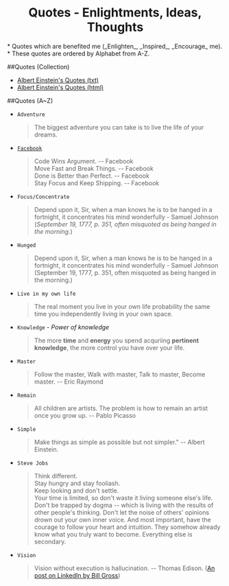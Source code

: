 <html><head><meta charset="utf-8">
<title>Quotes</title>
<link id="css" type="text/css" rel="stylesheet" href="../static/stylesheets/main.css"/></head><body>



<div align="center"><h1>Quotes - Enlightments, Ideas, Thoughts</h1></div>
* Quotes which are benefited me (_Enlighten_, _Inspired_, _Encourage_ me).
* These quotes are ordered by Alphabet from A-Z.

##Quotes (Collection)
* [Albert Einstein's Quotes (txt)](./albert-einstein-quotes.txt)
* [Albert Einstein's Quotes (html)](./albert-einstein-quotes.txt)


##Quotes (A~Z)
* `Adventure`
  > The biggest adventure you can take is to live the life of your dreams.

* [`Facebook`](http://xuelianghan.tumblr.com/post/52540580981/facebook-slogan) <!-- 2012-10-29 -->
  > Code Wins Argument. -- Facebook  
  > Move Fast and Break Things. -- Facebook  
  > Done is Better than Perfect. -- Facebook <!-- (Rapid prototyping and Fast iteration) -->  
  > Stay Focus and Keep Shipping. -- Facebook <!-- Smart people known that focus is the mechaniasm to success and also to be a failure protection -->   

* `Focus/Concentrate`
  > Depend upon it, Sir, when a man knows he is to be hanged in a fortnight, it concentrates his mind wonderfully - Samuel Johnson (<em>September 19, 1777, p. 351, often misquoted as being hanged in the morning.</em>)  
  > 

* `Hunged`
  > Depend upon it, Sir, when a man knows he is to be hanged in a fortnight, it concentrates his mind wonderfully - Samuel Johnson (September 19, 1777, p. 351, often misquoted as being hanged in the morning.)

* `Live in my own life`
  > The real moment you live in your own life probability the same time you independently living in your own space.

* `Knowledge` - _Power of knowledge_
  > The more <b>time</b> and <b>energy</b> you spend acquriing **pertinent knowledge**, the more control you have over your life.

* `Master`
  > Follow the master, Walk with master, Talk to master, Become master. -- Eric Raymond

* `Remain`
  > All children are artists. The problem is how to remain an artist once you grow up. -- Pablo Picasso

* `Simple`
  > Make things as simple as possible but not simpler." -- Albert Einstein.

* `Steve Jobs`
  > Think different.  
  > Stay hungry and stay fooliash.  
  > Keep looking and don't settle.  
  > Your time is limited, so don't waste it living someone else's life. Don't be trapped by dogma -- which is living with the results of other people's thinking. Don't let the noise of others' opinions drown out your own inner voice. And most important, have the courage to follow your heart and intuition. They somehow already know what you truly want to become. Everything else is secondary.   

* `Vision`
  > Vision without execution is hallucination. -- Thomas Edison. ([An post on LinkedIn by Bill Gross](http://www.linkedin.com/today/post/article/20130505003524-9947747-vision-without-execution-is-hallucination))



</body></html>